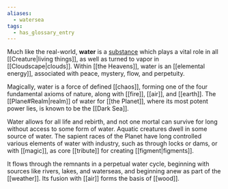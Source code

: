 ```yaml
---
aliases:
  - watersea
tags:
  - has_glossary_entry
---
```


Much like the real-world, **water** is a [substance](https://en.wikipedia.org/wiki/Water) which plays a vital role in all [[Creature|living things]], as well as turned to vapor in [[Cloudscape|clouds]]. Within [[the Heavens]], water is an [[elemental energy]], associated with peace, mystery, flow, and perpetuity.

Magically, water is a force of defined [[chaos]], forming one of the four fundamental axioms of nature, along with [[fire]], [[air]], and [[earth]]. The [[Plane#Realm|realm]] of water for [[the Planet]], where its most potent power lies, is known to be the [[Dark Sea]].

Water allows for all life and rebirth, and not one mortal can survive for long without access to some form of water. Aquatic creatures dwell in some source of water. The sapient races of the Planet have long controlled various elements of water with industry, such as through locks or dams, or with [[magic]], as core [[tribute]] for creating [[figment|figments]].

It flows through the remnants in a perpetual water cycle, beginning with sources like rivers, lakes, and waterseas, and beginning anew as part of the [[weather]]. Its fusion with [[air]] forms the basis of [[wood]].